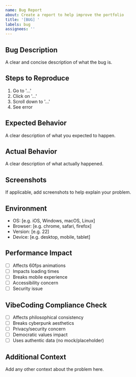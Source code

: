 ```yaml
---
name: Bug Report
about: Create a report to help improve the portfolio
title: '[BUG] '
labels: bug
assignees: ''
---
```


## Bug Description
A clear and concise description of what the bug is.

## Steps to Reproduce
1. Go to '...'
2. Click on '...'
3. Scroll down to '...'
4. See error

## Expected Behavior
A clear description of what you expected to happen.

## Actual Behavior
A clear description of what actually happened.

## Screenshots
If applicable, add screenshots to help explain your problem.

## Environment
- OS: [e.g. iOS, Windows, macOS, Linux]
- Browser: [e.g. chrome, safari, firefox]
- Version: [e.g. 22]
- Device: [e.g. desktop, mobile, tablet]

## Performance Impact
- [ ] Affects 60fps animations
- [ ] Impacts loading times
- [ ] Breaks mobile experience
- [ ] Accessibility concern
- [ ] Security issue

## VibeCoding Compliance Check
- [ ] Affects philosophical consistency
- [ ] Breaks cyberpunk aesthetics
- [ ] Privacy/security concern
- [ ] Democratic values impact
- [ ] Uses authentic data (no mock/placeholder)

## Additional Context
Add any other context about the problem here.